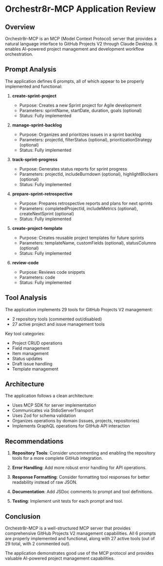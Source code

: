 # Orchestr8r-MCP Application Review

## Overview
Orchestr8r-MCP is an MCP (Model Context Protocol) server that provides a natural language interface to GitHub Projects V2 through Claude Desktop. It enables AI-powered project management and development workflow orchestration.

## Prompt Analysis

The application defines 6 prompts, all of which appear to be properly implemented and functional:

1. **create-sprint-project**
   - Purpose: Creates a new Sprint project for Agile development
   - Parameters: sprintName, startDate, duration, goals (optional)
   - Status: Fully implemented

2. **manage-sprint-backlog**
   - Purpose: Organizes and prioritizes issues in a sprint backlog
   - Parameters: projectId, filterStatus (optional), prioritizationStrategy (optional)
   - Status: Fully implemented

3. **track-sprint-progress**
   - Purpose: Generates status reports for sprint progress
   - Parameters: projectId, includeBurndown (optional), highlightBlockers (optional)
   - Status: Fully implemented

4. **prepare-sprint-retrospective**
   - Purpose: Prepares retrospective reports and plans for next sprints
   - Parameters: completedProjectId, includeMetrics (optional), createNextSprint (optional)
   - Status: Fully implemented

5. **create-project-template**
   - Purpose: Creates reusable project templates for future sprints
   - Parameters: templateName, customFields (optional), statusColumns (optional)
   - Status: Fully implemented

6. **review-code**
   - Purpose: Reviews code snippets
   - Parameters: code
   - Status: Fully implemented

## Tool Analysis

The application implements 29 tools for GitHub Projects V2 management:

- 2 repository tools (commented out/disabled)
- 27 active project and issue management tools

Key tool categories:
- Project CRUD operations
- Field management
- Item management
- Status updates
- Draft issue handling
- Template management

## Architecture

The application follows a clean architecture:
- Uses MCP SDK for server implementation
- Communicates via StdioServerTransport
- Uses Zod for schema validation
- Organizes operations by domain (issues, projects, repositories)
- Implements GraphQL operations for GitHub API interaction

## Recommendations

1. **Repository Tools**: Consider uncommenting and enabling the repository tools for a more complete GitHub integration.

2. **Error Handling**: Add more robust error handling for API operations.

3. **Response Formatting**: Consider formatting tool responses for better readability instead of raw JSON.

4. **Documentation**: Add JSDoc comments to prompt and tool definitions.

5. **Testing**: Implement unit tests for each prompt and tool.

## Conclusion

Orchestr8r-MCP is a well-structured MCP server that provides comprehensive GitHub Projects V2 management capabilities. All 6 prompts are properly implemented and functional, along with 27 active tools (out of 29 total, with 2 commented out).

The application demonstrates good use of the MCP protocol and provides valuable AI-powered project management capabilities.